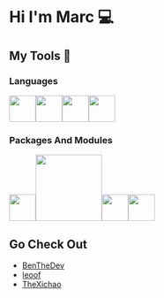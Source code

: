 # Hi I'm Marc :computer:

## My Tools :hammer:

### Languages
<img src="https://www.pinclipart.com/picdir/big/55-552426_python-sticker-png-clipart.png" width="48"><img src="https://brandslogos.com/wp-content/uploads/images/large/java-logo-1.png" width="48"><img src="https://s3-eu-west-1.amazonaws.com/qt-showroom/uploads/2014/08/qml_creator_icon512-300x300.png" width="48"><img src="https://upload.wikimedia.org/wikipedia/commons/f/fc/Qt_logo_2013.svg" width="48">

### Packages And Modules
<img src="https://brandslogos.com/wp-content/uploads/images/large/django-logo.png" width="48"><img src="https://upload.wikimedia.org/wikipedia/commons/thumb/3/3c/Flask_logo.svg/1280px-Flask_logo.svg.png" width="120"><img src="https://user-images.githubusercontent.com/50221806/86498201-a8bd8680-bd39-11ea-9d08-66b610a8dc01.png" width="48"><img src="https://cdn.iconscout.com/icon/free/png-512/postgresql-11-1175122.png" width="48">

## Go Check Out
* [BenTheDev](https://github.com/BenNeighbour)
* [leoof](https://github.com/leoof)
* [TheXichao](https://github.com/TheXichao)
